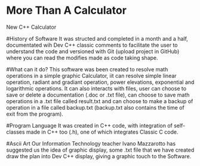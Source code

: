 # More Than A Calculator
New C++ Calculator


#History of Software
It was structed and completed in a month and a half, documentated wih Dev C++ classic comments to 
facilitate the user to understand the code and versioned with Git (upload project in GitHub) where
you can read the modifies made as code taking shape.


#What can it do?
This software was been created to resolve math operations in a simple graphic Calculator,
iit can resolve simple linear operation, radiant and gradiant operation,
power elevations, exponential and logarithmic operations.
It can also interacts with files, user can choose to save or delete a documentation (.doc or .txt file),
can choose to save math operations in a .txt file called result.txt and can choose to make a backup
of operation in a file called backup.txt (backup.txt also contains the time of exit from the program).


#Program Language
It was created in C++ code, with integration of self-classes made in C++ too (.h), one of which 
integrates Classic C code.


#Ascii Art
Our Information Technology teacher Ivano Mazzarotto has suggested us the idea of graphic display, 
some .txt file that we have created draw the plan into Dev C++ display, giving a graphic touch to the 
Software.



